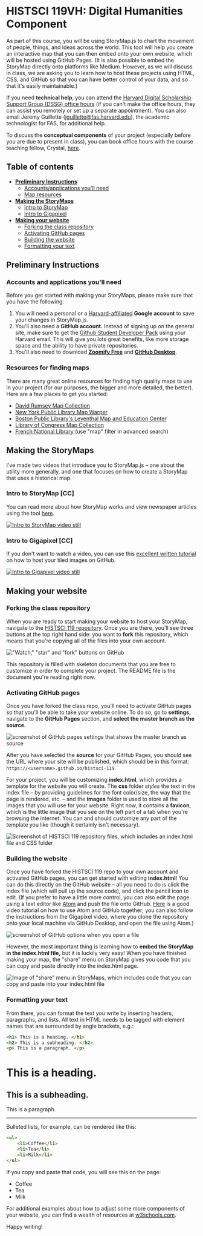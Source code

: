 # HISTSCI 119VH: Digital Humanities Component

As part of this course, you will be using StoryMap.js to chart the movement of people, things, and ideas across the world. This tool will help you create an interactive map that you can then embed onto your own website, which will be hosted using GitHub Pages. (It is also possible to embed the StoryMap directly onto platforms like Medium. However, as we will discuss in class, we are asking you to learn how to host these projects using HTML, CSS, and GitHub so that you can have better control of your data, and so that it's easily maintainable.)

If you need **technical help**, you can attend the [Harvard Digital Scholarship Support Group (DSSG) office hours](<https://dssg.fas.harvard.edu/event/dssg-office-hours-f19-th/>) (if you can't make the office hours, they can assist you remotely or set up a separate appointment). You can also email Jeremy Guillette (jguillette@fas.harvard.edu), the academic technologist for FAS, for additional help.

To discuss the **conceptual components** of your project (especially before you are due to present in class), you can book office hours with the course teaching fellow, Crystal, [here](https://crystallee.youcanbook.me/).

## Table of contents 

* **[Preliminary Instructions](https://github.com/crystaljjlee/histsci-119/#preliminary-instructions)**
  * [Accounts/applications you'll need](https://github.com/crystaljjlee/histsci-119/#accounts-and-applications-youll-need)
  * [Map resources](https://github.com/crystaljjlee/histsci-119/#resources-for-finding-maps) 
* [**Making the StoryMaps**](https://github.com/crystaljjlee/histsci-119/#making-the-storymaps)
  * [Intro to StoryMap](https://github.com/crystaljjlee/histsci-119/#intro-to-storymap-cc)
  * [Intro to Gigapixel](https://github.com/crystaljjlee/histsci-119/#intro-to-gigapixel-cc)
* [**Making your website**](https://github.com/crystaljjlee/histsci-119/#making-your-website)
  * [Forking the class repository](https://github.com/crystaljjlee/histsci-119/#forking-the-class-repository) 
  * [Activating GitHub pages](https://github.com/crystaljjlee/histsci-119/#activating-github-pages) 
  * [Building the website](https://github.com/crystaljjlee/histsci-119/#building-the-website) 
  * [Formatting your text](https://github.com/crystaljjlee/histsci-119/#formatting-your-text) 

## Preliminary Instructions

### Accounts and applications you'll need

Before you get started with making your StoryMaps, please make sure that you have the following:

1. You will need a personal or a [Harvard-affiliated](https://www.seas.harvard.edu/sites/default/files/files/Education%20and%20Teaching%20Policies/Google%20Harvard%20account%20setup.pdf) **Google account** to save your changes in StoryMap.js.
2. You'll also need a **GitHub account.** Instead of signing up on the general site, make sure to get the [Github Student Developer Pack](https://education.github.com/pack) using your Harvard email. This will give you lots great benefits, like more storage space and the ability to have private repositories.
3. You'll also need to download [**Zoomify Free**](http://www.zoomify.com/free.htm) and [**GitHub Desktop**](https://desktop.github.com/).

### Resources for finding maps

There are many great online resources for finding high quality maps to use in your project (for our purposes, the bigger and more detailed, the better). Here are a few places to get you started:

* [David Rumsey Map Collection](https://www.davidrumsey.com/)
* [New York Public Library Map Warper](http://maps.nypl.org/warper/)
* [Boston Public Library's Leventhal Map and Education Center](https://www.leventhalmap.org/)
* [Library of Congress Map Collection](https://www.loc.gov/maps)
* [French National Library](https://gallica.bnf.fr/accueil/en/content/accueil-en?mode=desktop) (use "map" filter in advanced search)

## Making the StoryMaps

I've made two videos that introduce you to StoryMap.js – one about the utility more generally, and one that focuses on how to create a StoryMap that uses a historical map.

### Intro to StoryMap [CC]

You can read more about how StoryMap works and view newspaper articles using the tool [here](https://storymap.knightlab.com/#overview). 

[![Intro to StoryMap video still](https://i.imgur.com/mk9vZ8J.png)](https://youtu.be/wZjAc8_VOaY)

### Intro to Gigapixel [CC]

If you don't want to watch a video, you can use this [excellent written tutorial](https://github.com/NUKnightLab/StoryMapJS/blob/master/GITHUB_HOSTING/GITHUB_HOSTING.md) on how to host your tiled images on GitHub.

[![Intro to Gigapixel video still](https://i.imgur.com/HFwhSZr.png)](https://youtu.be/zfhouzPCYBA)

## Making your website

### Forking the class repository

When you are ready to start making your website to host your StoryMap, navigate to the [HISTSCI 119 repository](https://github.com/crystaljjlee/histsci-119). Once you are there, you'll see three buttons at the top right hand side: you want to **fork** this repository, which means that you're copying all of the files into your own account.

!["Watch," "star" and "fork" buttons on GitHub](https://help.github.com/assets/images/help/repository/fork_button.jpg)

This repository is filled with skeleton documents that you are free to customize in order to complete your project. The README file is the document you're reading right now. 

### Activating GitHub pages 

Once you have forked the class repo, you'll need to activate GitHub pages so that you'll be able to take your website online. To do so, go to **settings,** navigate to the **GitHub Pages** section, and **select the master branch as the source.**

![screenshot of GitHub pages settings that shows the master branch as source](https://i.imgur.com/PoAfjuu.png)

After you have selected the **source** for your GitHub Pages, you should see the URL where your site will be published, which should be in this format:  `https://<username>.github.io/histsci-119`. 

For your project, you will be customizing **index.html**, which provides a template for the website you will create. The **css** folder *styles* the text in the index file – by providing guidelines for the font color/size, the way that the page is rendered, etc. – and the **images** folder is used to store all the images that you will use for your website. Right now, it contains a **favicon**, which is the little image that you see on the left part of a tab when you're browsing the internet. You can and should customize any part of the template you like (though it certainly isn't necessary).

![Screenshot of HISTSCI 119 repository files, which includes an index.html file and CSS folder](<https://i.imgur.com/2ss0cfi.png>)

### Building the website

Once you have forked the HISTSCI 119 repo to your own account and activated GitHub pages, you can get started with editing **index.html**! You can do this directly on the GitHub website – all you need to do is click the index file (which will pull up the source code), and click the pencil icon to edit. (If you prefer to have a little more control, you can also edit the page using a text editor like [Atom](https://atom.io/) and push the file onto GitHub. [Here](https://www.youtube.com/watch?v=6HsZMl-qV5k) is a good video tutorial on how to use Atom and GitHub together; you can also follow the instructions from the Gigapixel video, where you clone the repository onto your local machine via GitHub Desktop, and open the file using Atom.)

![screenshot of GitHub options when you open a file](https://i.imgur.com/9WUG8MT.png)

However, the most important thing is learning how to **embed the StoryMap in the index.html file,** but it is luckily very easy! When you have finished making your map, the "share" menu on StoryMap gives you code that you can copy and paste directly into the index.html page.

![Image of "share" menu in StoryMaps, which includes code that you can copy and paste into your index.html file](https://i.imgur.com/rAOIjxT.png)

### Formatting your text 

From there, you can format the text you write by inserting headers, paragraphs, and lists. All text in HTML needs to be tagged with element names that are surrounded by angle brackets, e.g.:

```html
<h1> This is a heading. </h1>
<h2> This is a subheading. </h2>
<p> This is a paragraph. </p>
```

# This is a heading.

## This is a subheading.

This is a paragraph.

***


Bulleted lists, for example, can be rendered like this:

``` html
<ul>
	<li>Coffee</li>
	<li>Tea</li>
	<li>Milk</li>
</ul>
```

If you copy and paste that code, you will see this on the page:


* Coffee
* Tea
* Milk

For additional examples about how to adjust some more components of your website, you can find a wealth of resources at [w3schools.com](https://www.w3schools.com/).

Happy writing!

